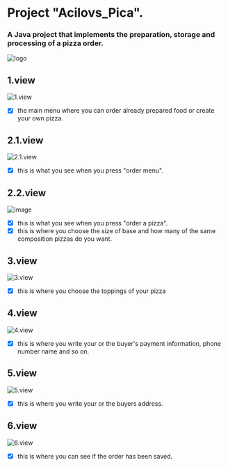 # Project "Acilovs_Pica".
### A Java project that implements the preparation, storage and processing of a pizza order.
![logo](https://github.com/juliankrucked/Acilovs_pica/assets/153814717/f1bdf605-a83a-467b-b52b-136430e303a7)


## **1.view**
![1.view](https://github.com/juliankrucked/Acilovs_pica/assets/153814717/cc808450-7c81-4e25-b2cf-c343f73881e4)
- [x] the main menu where you can order already prepared food or create your own pizza.

## **2.1.view**
![2.1.view](https://github.com/juliankrucked/Acilovs_pica/assets/153814717/f4a61465-6db9-4b79-a382-87eeaa0eaf78)
- [x] this is what you see when you press "order menu".


## **2.2.view**
![image](https://github.com/juliankrucked/Acilovs_pica/assets/153814717/b2244528-6197-425b-b32c-4ef437c67391)
- [x] this is what you see when you press "order a pizza".
- [x] this is where you choose the size of base and how many of the same composition pizzas do you want.

## **3.view**
![3.view](https://github.com/juliankrucked/Acilovs_pica/assets/153814717/5d3eef79-e227-4349-ad69-9ad97c1c719b)
- [x] this is where you choose the toppings of your pizza

 ## **4.view**
![4.view](https://github.com/juliankrucked/Acilovs_pica/assets/153814717/0f51b32a-8f2d-431d-b79f-10f527e57cdc)
- [x] this is where you write your or the buyer's payment information, phone number name and so on.

 ## **5.view**
 ![5.view](https://github.com/juliankrucked/Acilovs_pica/assets/153814717/3f2250fe-facf-42be-913e-9b81bb34de12)
- [x]  this is where you write your or the buyers address.


 ## **6.view**
![6.view](https://github.com/juliankrucked/Acilovs_pica/assets/153814717/7cfe2385-ef23-4ffe-a31f-28ecd1a922a7)
- [x] this is where you can see if the order has been saved.
